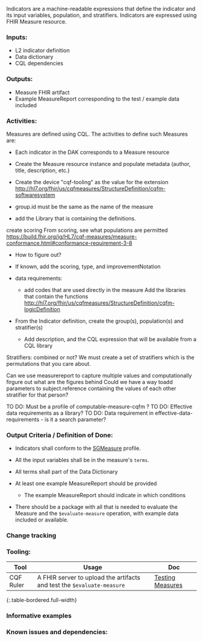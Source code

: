 Indicators are a machine-readable expressions that define the indicator and its input variables, population, and stratifiers. Indicators are expressed using FHIR Measure resource.

### **Inputs:** 
* L2 indicator definition
* Data dictionary
* CQL dependencies

### **Outputs:**
* Measure FHIR artifact
* Example MeasureReport corresponding to the test / example data included

### **Activities:**
Measures are defined using CQL. The activities to define such Measures are:
* Each indicator in the DAK corresponds to a Measure resource
* Create the Measure resource instance and populate metadata (author, title, description, etc.)
* Create the device "cqf-tooling" as the value for the extension http://hl7.org/fhir/us/cqfmeasures/StructureDefinition/cqfm-softwaresystem

* group.id must be the same as the name of the measure
* add the Library that is containing the definitions.

create scoring
From scoring, see what populations are permitted
https://build.fhir.org/ig/HL7/cqf-measures/measure-conformance.html#conformance-requirement-3-8
* How to figure out?



* If known, add the scoring, type, and improvementNotation

* data requirements:
  * add codes that are used directly in the measure
  Add the libraries that contain the functions 
  http://hl7.org/fhir/us/cqfmeasures/StructureDefinition/cqfm-logicDefinition


* From the Indicator definition, create the group(s), population(s) and stratifier(s)
  * Add description, and the CQL expression that will be available from a CQL library


Stratifiers: combined or not?
We must create a set of stratifiers which is the permutations that you care about.

Can we use measurereport to capture multiple values and computationally firgure out what are the figures behind
Could we have a way toadd parameters to subject.reference containing the values of each other stratifier for that person?



TO DO: Must be a profile of computable-measure-cqfm ?
TO DO: Effective data requirements as a library?
TO DO: Data requirement in effective-data-requirements - is it a search parameter?


### **Output Criteria / Definition of Done:**
* Indicators shall conform to the [SGMeasure](https://worldhealthorganization.github.io/smart-base/StructureDefinition-SGMeasure.html) profile.

* All the input variables shall be in the measure's `terms`.
* All terms shall part of the Data Dictionary

* At least one example MeasureReport should be provided
  * The example MeasureReport should indicate in which conditions
* There should be a package with all that is needed to evaluate the Measure and the `$evaluate-measure` operation, with example data included or available.

### **Change tracking**


### **Tooling:**

| Tool | Usage | Doc |
| --- | ---| --- |
| CQF Ruler | A FHIR server to upload the artifacts and test the `$evaluate-measure` | [Testing Measures](l3_measures_testing.html) |
{:.table-bordered.full-width}  
   

### **Informative examples**

### **Known issues and dependencies:**


